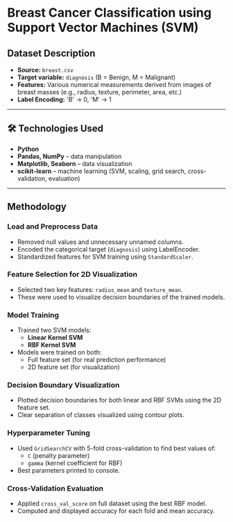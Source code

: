 # Breast Cancer Classification using Support Vector Machines (SVM)

## Dataset Description

- **Source:** `breast.csv`
- **Target variable:** `diagnosis` (B = Benign, M = Malignant)
- **Features:** Various numerical measurements derived from images of breast masses (e.g., radius, texture, perimeter, area, etc.)
- **Label Encoding:** 'B' → 0, 'M' → 1

---

## 🛠️ Technologies Used

- **Python**
- **Pandas, NumPy** – data manipulation
- **Matplotlib, Seaborn** – data visualization
- **scikit-learn** – machine learning (SVM, scaling, grid search, cross-validation, evaluation)

---

## Methodology

### Load and Preprocess Data
- Removed null values and unnecessary unnamed columns.
- Encoded the categorical target (`diagnosis`) using LabelEncoder.
- Standardized features for SVM training using `StandardScaler`.

### Feature Selection for 2D Visualization
- Selected two key features: `radius_mean` and `texture_mean`.
- These were used to visualize decision boundaries of the trained models.

### Model Training
- Trained two SVM models:
  - **Linear Kernel SVM**
  - **RBF Kernel SVM**
- Models were trained on both:
  - Full feature set (for real prediction performance)
  - 2D feature set (for visualization)

### Decision Boundary Visualization
- Plotted decision boundaries for both linear and RBF SVMs using the 2D feature set.
- Clear separation of classes visualized using contour plots.

### Hyperparameter Tuning
- Used `GridSearchCV` with 5-fold cross-validation to find best values of:
  - `C` (penalty parameter)
  - `gamma` (kernel coefficient for RBF)
- Best parameters printed to console.

### Cross-Validation Evaluation
- Applied `cross_val_score` on full dataset using the best RBF model.
- Computed and displayed accuracy for each fold and mean accuracy.

